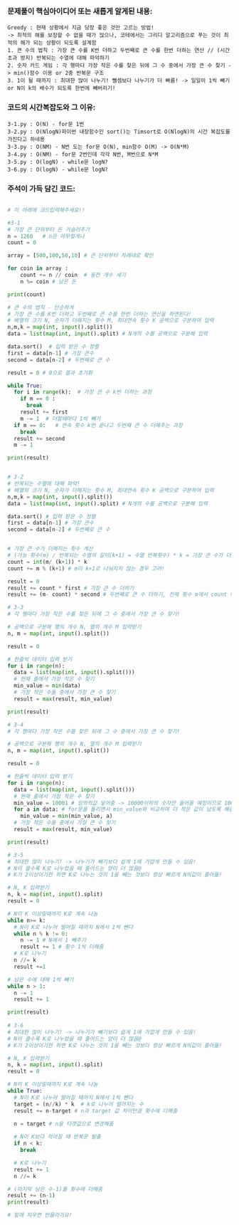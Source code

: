 ### 문제풀이 핵심아이디어 또는 새롭게 알게된 내용: 
    Greedy : 현재 상황에서 지금 당장 좋은 것만 고르는 방법!
    -> 최적의 해를 보장할 수 없을 때가 많으나, 코테에서는 그리디 알고리즘으로 푸는 것이 최적의 해가 되는 상황이 되도록 설계함
    1. 큰 수의 법칙 : 가장 큰 수를 K번 더하고 두번째로 큰 수를 한번 더하는 연산 // (시간 초과 방지) 반복되는 수열에 대해 파악하기
    2. 숫자 카드 게임 : 각 행마다 가장 작은 수를 찾은 뒤에 그 수 중에서 가장 큰 수 찾기 -> min()함수 이용 or 2중 반복문 구조
    3. 1이 될 때까지 : 최대한 많이 나누기! 뺄셈보다 나누기가 더 빠름! -> 일일이 1씩 빼기 or N이 k의 배수가 되도록 한번에 빼버리기!
    
### 코드의 시간복잡도와 그 이유:
    3-1.py : O(N) - for문 1번
    3-2.py : O(NlogN)파이썬 내장함수인 sort()는 Timsort로 O(NlogN)의 시간 복잡도를 가진다고 하네용
    3-3.py : O(NM) - N번 도는 for문 O(N), min함수 O(M) -> O(N*M)
    3-4.py : O(NM) - for문 2번인데 각각 N번, M번으로 N*M
    3-5.py : O(logN) - while문 logN?
    3-6.py : O(logN) - while문 logN?
    
    
### 주석이 가득 담긴 코드:
```python

# 이 아래에 코드입력해주세요!!

#3-1 
# 가장 큰 단위부터 돈 거슬러주기
n = 1260   # n은 아무렇게나
count = 0

array = [500,100,50,10] # 큰 단위부터 차례대로 확인

for coin in array :
	count += n // coin  # 동전 개수 세기
	n %= coin # 남은 돈 

print(count)

# 큰 수의 법칙 - 단순하게 
# 가장 큰 수를 K번 더하고 두번째로 큰 수를 한번 더하는 연산을 하면된다!
# 배열의 크기 N, 숫자가 더해지는 횟수 M, 최대연속 횟수 K 공백으로 구분하여 입력
n,m,k = map(int, input().split())  
data = list(map(int, input().split) # N개의 수를 공백으로 구분해 입력

data.sort()  # 입력 받은 수 정렬
first = data[n-1] # 가장 큰수
second = data[n-2] # 두번째로 큰 수 

result = 0 # 0으로 결과 초기화

while True:
  for i in range(k):  # 가장 큰 수 k번 더하는 과정
    if m == 0 :
      break
    result += first
    m -= 1  # 더할때마다 1씩 빼기
  if m == 0:   # 연속 횟수 k번 끝나고 두번째 큰 수 더해주는 과정
    break
  result += second
  m -= 1

print(result)


# 3-2
# 반복되는 수열에 대해 파악!
# 배열의 크기 N, 숫자가 더해지는 횟수 M, 최대연속 횟수 K 공백으로 구분하여 입력
n,m,k = map(int, input().split())  
data = list(map(int, input().split) # N개의 수를 공백으로 구분해 입력

data.sort() # 입력 받은 수 정렬
first = data[n-1] # 가장 큰수
second = data[n-2] # 두번째로 큰 수 


# 가장 큰 수가 더해지는 횟수 계산
# (가능 횟수(m) / 반복되는 수열의 길이(k+1) = 수열 반복횟수) * k = 가장 큰 수가 더해지는 횟수  
count = int(m/ (k+1)) * k 
count += m % (k+1) # m이 k+1로 나눠지지 않는 경우 고려!

result = 0
result += count * first # 가장 큰 수 더하기
result += (m- count) * second # 두번째로 큰 수 더하기, 전체 횟수 m에서 count 빼줌

# 3-3
# 각 행마다 가장 작은 수를 찾은 뒤에 그 수 중에서 가장 큰 수 찾기!

# 공백으로 구분해 행의 개수 N, 열의 개수 M 입력받기
n, m = map(int, input().split())

result = 0

# 한줄씩 데이터 입력 받기
for i in range(n):
  data = list(map(int, input().split()))
  # 현재 줄에서 가장 작은 수 찾기
  min_value = min(data)
  # 가장 작은 수들 중에서 가장 큰 수 찾기
  result = max(result, min_value)

print(result)

# 3-4
# 각 행마다 가장 작은 수를 찾은 뒤에 그 수 중에서 가장 큰 수 찾기!

# 공백으로 구분해 행의 개수 N, 열의 개수 M 입력받기
n, m = map(int, input().split())

result = 0

# 한줄씩 데이터 입력 받기
for i in range(n):
  data = list(map(int, input().split()))
  # 현재 줄에서 가장 작은 수 찾기
  min_value = 10001 # 임의의값 넣어줌 -> 10000이하의 숫자만 들어올 예정이므로 10001로 설정해줌
  for a in data: # for문을 돌리면서 min_value와 비교하며 더 작은 값이 남도록 해줌
    min_value = min(min_value, a)
  # 가장 작은 수들 중에서 가장 큰 수 찾기
  result = max(result, min_value)

print(result)

# 3-5
# 최대한 많이 나누기! -> 나누기가 빼기보다 쉽게 1에 가깝게 만들 수 있음!
# N이 클수록 K로 나누었을 때 줄어드는 양이 더 많음@
# K가 2이상이기만 하면 K로 나누는 것이 1을 빼는 것보다 항상 빠르게 N의값이 줄어듦! 

# N, K 입력받기
n, k = map(int, input().split)
result = 0

# N이 K 이상일때까지 K로 계속 나눔
while n>= k:
  # N이 K로 나누어 떨어질 때까지 N에서 1씩 뺀다
  while n % k != 0:
    n -= 1 # N에서 1 빼주기
    result += 1 # 횟수 1씩 더해줌
  # K로 나누기
  n //= k
  result +=1

# 남은 수에 대해 1씩 빼기
while n > 1:
  n -= 1
  result += 1

print(result)
    
# 3-6
# 최대한 많이 나누기! -> 나누기가 빼기보다 쉽게 1에 가깝게 만들 수 있음!
# N이 클수록 K로 나누었을 때 줄어드는 양이 더 많음@
# K가 2이상이기만 하면 K로 나누는 것이 1을 빼는 것보다 항상 빠르게 N의값이 줄어듦! 

# N, K 입력받기
n, k = map(int, input().split)
result = 0

# N이 K 이상일때까지 K로 계속 나눔
while True:
  # N이 K로 나누어 떨어질 때까지 N에서 1씩 뺀다
  target = (n//k) * k  # k로 나누어 떨어지는 수 
  result += n-target # n과 target 값 차이만큼 횟수에 더해줌
  
  n = target # n을 타겟값으로 변경해줌

  # N이 K보다 작아질 때 반복문 탈출
  if n < k:
    break

  # K로 나누기
  result += 1
  n //= k

# (마지막 남은 수-1)를 횟수에 더해줌
result += (n-1)
print(result)

# 밑에 지우면 안올라가요!
```
